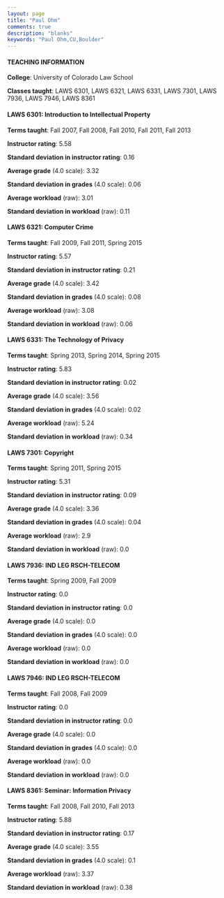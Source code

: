 ```yaml
---
layout: page
title: "Paul Ohm" 
comments: true
description: "blanks"
keywords: "Paul Ohm,CU,Boulder"
---
```

<head>
<script src="https://ajax.googleapis.com/ajax/libs/jquery/2.1.3/jquery.min.js"></script>
<script src="https://dl.dropboxusercontent.com/s/pc42nxpaw1ea4o9/highcharts.js?dl=0"></script>
<!-- <script src="../assets/js/highcharts.js"></script> -->
<style type="text/css">@font-face {
	font-family: "Bebas Neue";
	src: url(https://www.filehosting.org/file/details/544349/BebasNeue Regular.otf) format("opentype");
	}
	h1.Bebas { 
		font-family: "Bebas Neue", Verdana, Tahoma;
	}
</style>
</head>
	   
#### TEACHING INFORMATION

**College**: University of Colorado Law School

**Classes taught**: LAWS 6301, LAWS 6321, LAWS 6331, LAWS 7301, LAWS 7936, LAWS 7946, LAWS 8361

#### LAWS 6301: Introduction to Intellectual Property

**Terms taught**: Fall 2007, Fall 2008, Fall 2010, Fall 2011, Fall 2013

**Instructor rating**: 5.58

**Standard deviation in instructor rating**: 0.16

**Average grade** (4.0 scale): 3.32

**Standard deviation in grades** (4.0 scale): 0.06

**Average workload** (raw): 3.01

**Standard deviation in workload** (raw): 0.11

#### LAWS 6321: Computer Crime

**Terms taught**: Fall 2009, Fall 2011, Spring 2015

**Instructor rating**: 5.57

**Standard deviation in instructor rating**: 0.21

**Average grade** (4.0 scale): 3.42

**Standard deviation in grades** (4.0 scale): 0.08

**Average workload** (raw): 3.08

**Standard deviation in workload** (raw): 0.06

#### LAWS 6331: The Technology of Privacy

**Terms taught**: Spring 2013, Spring 2014, Spring 2015

**Instructor rating**: 5.83

**Standard deviation in instructor rating**: 0.02

**Average grade** (4.0 scale): 3.56

**Standard deviation in grades** (4.0 scale): 0.02

**Average workload** (raw): 5.24

**Standard deviation in workload** (raw): 0.34

#### LAWS 7301: Copyright

**Terms taught**: Spring 2011, Spring 2015

**Instructor rating**: 5.31

**Standard deviation in instructor rating**: 0.09

**Average grade** (4.0 scale): 3.36

**Standard deviation in grades** (4.0 scale): 0.04

**Average workload** (raw): 2.9

**Standard deviation in workload** (raw): 0.0

#### LAWS 7936: IND LEG RSCH-TELECOM

**Terms taught**: Spring 2009, Fall 2009

**Instructor rating**: 0.0

**Standard deviation in instructor rating**: 0.0

**Average grade** (4.0 scale): 0.0

**Standard deviation in grades** (4.0 scale): 0.0

**Average workload** (raw): 0.0

**Standard deviation in workload** (raw): 0.0

#### LAWS 7946: IND LEG RSCH-TELECOM

**Terms taught**: Fall 2008, Fall 2009

**Instructor rating**: 0.0

**Standard deviation in instructor rating**: 0.0

**Average grade** (4.0 scale): 0.0

**Standard deviation in grades** (4.0 scale): 0.0

**Average workload** (raw): 0.0

**Standard deviation in workload** (raw): 0.0

#### LAWS 8361: Seminar: Information Privacy

**Terms taught**: Fall 2008, Fall 2010, Fall 2013

**Instructor rating**: 5.88

**Standard deviation in instructor rating**: 0.17

**Average grade** (4.0 scale): 3.55

**Standard deviation in grades** (4.0 scale): 0.1

**Average workload** (raw): 3.37

**Standard deviation in workload** (raw): 0.38

